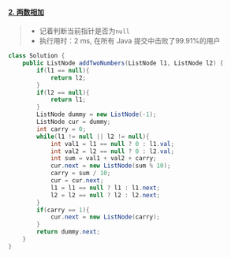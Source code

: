 #### [2. 两数相加](https://leetcode-cn.com/problems/add-two-numbers/)

> - 记着判断当前指针是否为`null`
> - 执行用时：2 ms, 在所有 Java 提交中击败了99.91%的用户
```java
class Solution {
    public ListNode addTwoNumbers(ListNode l1, ListNode l2) {
        if(l1 == null){
            return l2;
        }
        if(l2 == null){
            return l1;
        }
        ListNode dummy = new ListNode(-1);
        ListNode cur = dummy;
        int carry = 0;
        while(l1 != null || l2 != null){
            int val1 = l1 == null ? 0 : l1.val;
            int val2 = l2 == null ? 0 : l2.val;
            int sum = val1 + val2 + carry;
            cur.next = new ListNode(sum % 10);
            carry = sum / 10;
            cur = cur.next;
            l1 = l1 == null ? l1 : l1.next;
            l2 = l2 == null ? l2 : l2.next;
        }
        if(carry == 1){
            cur.next = new ListNode(carry);
        }
        return dummy.next;
    }
}
```

